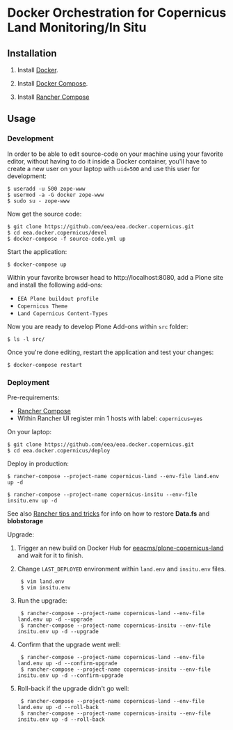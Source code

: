 # Docker Orchestration for Copernicus Land Monitoring/In Situ

## Installation

1. Install [Docker](https://www.docker.com/).

2. Install [Docker Compose](https://docs.docker.com/compose/).

3. Install [Rancher Compose](http://www.rancher.com)

## Usage

### Development

In order to be able to edit source-code on your machine using your favorite editor, without having to do it inside a Docker container, you'll have to create a new user on your laptop with `uid=500` and use this user for development:

    $ useradd -u 500 zope-www
    $ usermod -a -G docker zope-www
    $ sudo su - zope-www

Now get the source code:

    $ git clone https://github.com/eea/eea.docker.copernicus.git
    $ cd eea.docker.copernicus/devel
    $ docker-compose -f source-code.yml up

Start the application:

    $ docker-compose up

Within your favorite browser head to http://localhost:8080,
add a Plone site and install the following add-ons:
* `EEA Plone buildout profile`
* `Copernicus Theme`
* `Land Copernicus Content-Types`

Now you are ready to develop Plone Add-ons within `src` folder:

    $ ls -l src/

Once you're done editing, restart the application and test your changes:

    $ docker-compose restart


### Deployment

Pre-requirements:

* [Rancher Compose](http://docs.rancher.com/rancher/rancher-compose/)
* Within Rancher UI register min 1 hosts with label: `copernicus=yes`

On your laptop:

    $ git clone https://github.com/eea/eea.docker.copernicus.git
    $ cd eea.docker.copernicus/deploy

Deploy in production:

    $ rancher-compose --project-name copernicus-land --env-file land.env up -d

    $ rancher-compose --project-name copernicus-insitu --env-file insitu.env up -d

See also [Rancher tips and tricks](https://taskman.eionet.europa.eu/projects/netpub/wiki/Rancher_tips_and_tricks#Loading-data-into-a-database)
for info on how to restore **Data.fs** and **blobstorage**

Upgrade:

1. Trigger an new build on Docker Hub for [eeacms/plone-copernicus-land](https://hub.docker.com/r/eeacms/plone-copernicus-land/) and wait for it to finish.
2. Change `LAST_DEPLOYED` environment within `land.env` and `insitu.env` files.

        $ vim land.env
        $ vim insitu.env

3. Run the upgrade:

        $ rancher-compose --project-name copernicus-land --env-file land.env up -d --upgrade
        $ rancher-compose --project-name copernicus-insitu --env-file insitu.env up -d --upgrade

4. Confirm that the upgrade went well:

        $ rancher-compose --project-name copernicus-land --env-file land.env up -d --confirm-upgrade
        $ rancher-compose --project-name copernicus-insitu --env-file insitu.env up -d --confirm-upgrade

5. Roll-back if the upgrade didn't go well:

        $ rancher-compose --project-name copernicus-land --env-file land.env up -d --roll-back
        $ rancher-compose --project-name copernicus-insitu --env-file insitu.env up -d --roll-back

